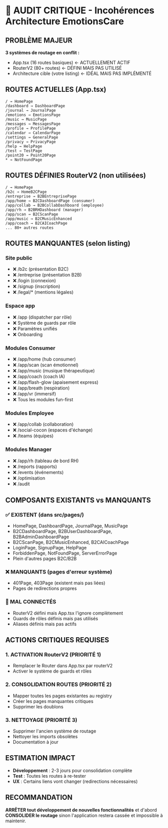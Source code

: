 # 🚨 AUDIT CRITIQUE - Incohérences Architecture EmotionsCare

## PROBLÈME MAJEUR
**3 systèmes de routage en conflit :**
- App.tsx (16 routes basiques) ← ACTUELLEMENT ACTIF
- RouterV2 (80+ routes) ← DÉFINI MAIS PAS UTILISÉ  
- Architecture cible (votre listing) ← IDÉAL MAIS PAS IMPLÉMENTÉ

## ROUTES ACTUELLES (App.tsx)
```
/ → HomePage
/dashboard → DashboardPage
/journal → JournalPage
/emotions → EmotionsPage
/music → MusicPage
/messages → MessagesPage
/profile → ProfilePage
/calendar → CalendarPage
/settings → GeneralPage
/privacy → PrivacyPage
/help → HelpPage
/test → TestPage
/point20 → Point20Page
* → NotFoundPage
```

## ROUTES DÉFINIES RouterV2 (non utilisées)
```
/ → HomePage
/b2c → HomeB2CPage
/entreprise → B2BEntreprisePage
/app/home → B2CDashboardPage (consumer)
/app/collab → B2BCollabDashboard (employee)
/app/rh → B2BRHDashboard (manager)
/app/scan → B2CScanPage
/app/music → B2CMusicEnhanced
/app/coach → B2CAICoachPage
... 80+ autres routes
```

## ROUTES MANQUANTES (selon listing)
### Site public
- ❌ /b2c (présentation B2C)
- ❌ /entreprise (présentation B2B)
- ❌ /login (connexion)
- ❌ /signup (inscription)
- ❌ /legal/* (mentions légales)

### Espace app
- ❌ /app (dispatcher par rôle)
- ❌ Système de guards par rôle
- ❌ Paramètres unifiés
- ❌ Onboarding

### Modules Consumer
- ❌ /app/home (hub consumer)
- ❌ /app/scan (scan émotionnel)
- ❌ /app/music (musique thérapeutique)
- ❌ /app/coach (coach IA)
- ❌ /app/flash-glow (apaisement express)
- ❌ /app/breath (respiration)
- ❌ /app/vr (immersif)
- ❌ Tous les modules fun-first

### Modules Employee
- ❌ /app/collab (collaboration)
- ❌ /social-cocon (espaces d'échange)
- ❌ /teams (équipes)

### Modules Manager
- ❌ /app/rh (tableau de bord RH)
- ❌ /reports (rapports)
- ❌ /events (événements)
- ❌ /optimisation
- ❌ /audit

## COMPOSANTS EXISTANTS vs MANQUANTS

### ✅ EXISTENT (dans src/pages/)
- HomePage, DashboardPage, JournalPage, MusicPage
- B2CDashboardPage, B2BUserDashboardPage, B2BAdminDashboardPage
- B2CScanPage, B2CMusicEnhanced, B2CAICoachPage
- LoginPage, SignupPage, HelpPage
- ForbiddenPage, NotFoundPage, ServerErrorPage
- Plein d'autres pages B2C/B2B

### ❌ MANQUANTS (pages d'erreur système)
- 401Page, 403Page (existent mais pas liées)
- Pages de redirections propres

### 🔀 MAL CONNECTÉS
- RouterV2 défini mais App.tsx l'ignore complètement
- Guards de rôles définis mais pas utilisés
- Aliases définis mais pas actifs

## ACTIONS CRITIQUES REQUISES

### 1. ACTIVATION RouterV2 (PRIORITÉ 1)
- Remplacer le Router dans App.tsx par routerV2
- Activer le système de guards et rôles

### 2. CONSOLIDATION ROUTES (PRIORITÉ 2)
- Mapper toutes les pages existantes au registry
- Créer les pages manquantes critiques
- Supprimer les doublons

### 3. NETTOYAGE (PRIORITÉ 3)  
- Supprimer l'ancien système de routage
- Nettoyer les imports obsolètes
- Documentation à jour

## ESTIMATION IMPACT
- **Développement** : 2-3 jours pour consolidation complète
- **Test** : Toutes les routes à re-tester
- **UX** : Certains liens vont changer (redirections nécessaires)

## RECOMMANDATION
**ARRÊTER tout développement de nouvelles fonctionnalités** et d'abord **CONSOLIDER le routage** sinon l'application restera cassée et impossible à maintenir.